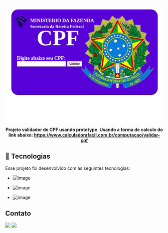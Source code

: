 <h4 align="center">
<img align="center" alt="site" src="./assets/img/cpf.gif">

Projeto validador de CPF usando prototype.
Usando a forma de calculo do link abaixo:
https://www.calculadorafacil.com.br/computacao/validar-cpf

</h4>

## :rocket: Tecnologias

Esse projeto foi desenvolvido com as seguintes tecnologias:

- ![image](https://img.shields.io/badge/HTML5-E34F26?style=for-the-badge&logo=html5&logoColor=white)
>
-  ![image](https://img.shields.io/badge/JavaScript-323330?style=for-the-badge&logo=javascript&logoColor=F7DF1E)
>
-  ![image](https://img.shields.io/badge/CSS3-1572B6?style=for-the-badge&logo=css3&logoColor=white)
>


## Contato
 
<div> 
  <a href = "mailto:doug1306@gmail.com"><img src="https://img.shields.io/badge/-Gmail-%23333?style=for-the-badge&logo=gmail&logoColor=white" target="_blank"></a>
  <a href="https://www.linkedin.com/in/douglas-dos-santos-oliveira-762a7411b/" target="_blank"><img src="https://img.shields.io/badge/-LinkedIn-%230077B5?style=for-the-badge&logo=linkedin&logoColor=white" target="_blank"></a> 
 
</div>


